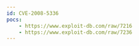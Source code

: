 ```yaml
---
id: CVE-2008-5336
pocs:
    - https://www.exploit-db.com/raw/7216
    - https://www.exploit-db.com/raw/7236
---
```


